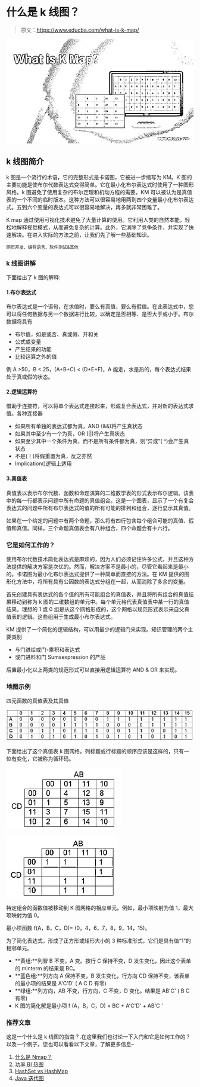 # 什么是 k 线图？

> 原文：<https://www.educba.com/what-is-k-map/>

![What is K Map?](img/ff99a324babb9603de038717637eb508.png)



## k 线图简介

k 图是一个流行的术语，它的完整形式是卡诺图，它被进一步缩写为 KM。K 图的主要功能是使布尔代数表达式变得简单。它在最小化布尔表达式时使用了一种图形风格。k 图避免了使用复杂的布尔定理和机动方程的需要。KM 可以被认为是真值表的一个不同的临时版本。这种方法可以很容易地用两到四个变量最小化布尔表达式。五到六个变量的表达式可以很容易地解决，再多就非常困难了。

K map 通过使用可视化技术避免了大量计算的使用。它利用人类的自然本能，轻松地解释视觉模式，从而避免复杂的计算。此外，它消除了竞争条件，并实现了快速解决。在进入实际的方法之前，让我们先了解一些基础知识。

<small>网页开发、编程语言、软件测试&其他</small>

### k 线图讲解

下面给出了 k 图的解释:

#### 1.布尔表达式

布尔表达式是一个语句，在求值时，要么有真值，要么有假值。在此表达式中，您可以将任何数据与另一个数据进行比较，以确定是否相等、是否大于或小于。布尔数据将具有

*   布尔值，如是或否、真或假、开和关
*   公式或变量
*   产生结果的功能
*   比较运算之外的值

例 A >50，B < 25，(A+B+C) < (D+E+F)，A 能走，水是热的，每个表达式结果处于真或假的状态。

#### 2.逻辑运算符

借助于连接符，可以将单个表达式连接起来，形成复合表达式，并对新的表达式求值。各种连接器

*   如果所有单独的表达式都为真，AND (&&)将产生真状态
*   如果其中至少有一个为真，OR (||)将产生真状态
*   如果至少其中一个条件为真，而不是所有条件都为真，则“异或”( ^)会产生真状态
*   不是(！)将假重置为真，反之亦然
*   Implication()逻辑上适用

#### 3.真值表

真值表以表示布尔代数、函数和命题演算的二维数学表的形式表示布尔逻辑。该表中的每一行都表示问题中所有命题的真值组合。这是一个图表，显示了一个有复合表达式的问题中所有布尔表达式的值的所有可能的排列和组合，逐行显示其真值。

如果在一个给定的问题中有两个命题，那么将有四行包含每个组合可能的真值、假值和真值。同样，三个命题真值表会有八种组合，四个命题会有十六行。

### 它是如何工作的？

使用布尔代数技术简化表达式是麻烦的，因为人们必须记住许多公式，并且这种方法提供的解决方案是次优的。然而，解决方案不是最小的，尽管它看起来是最小的。卡诺图为最小化布尔表达式提供了一种简单而直接的方法。在 KM 提供的图形化方法中，将所有具有公因数的表达式分组在一起，从而消除了多余的变量。

首先创建具有表达式的各个值的所有可能组合的真值表，并且将所有组合的真值结果移动到称为 k 图的二维数组的单元中。每个单元格代表真值表中某一行的真值结果。理想的 1 或 0 组是从这个网格形成的，这个网格以规范形式表示来自父真值表的逻辑。这些组用于生成最小布尔表达式。

KM 提供了一个简化的逻辑结构，可以用最少的逻辑门来实现。知识管理的两个主要类别

*   与门进给或门-乘积和表达式
*   或门进料和门 Sumsexpression 的产品

后置最小化以上两类的规范形式可以直接用逻辑运算符 AND & OR 来实现。

### 地图示例

四元函数的真值表及其真值

![What is K Map?-1.1](img/ed94e337dd611e3e980ba519c88aeeb2.png)



下面给出了这个真值表 k 图网格。列标题或行标题的顺序应该是这样的，只有一位有变化，它被称为循环码。

![ab-1.2](img/240257b8e663fc742525c5d52722e8c3.png)



![ab-1.3](img/4e86917a502a6eaa5b4dd158b1638f21.png)



特定组合的函数值被移动到 K 图网格的相应单元。例如，最小项映射为值 1，最大项映射为值 0。

最小项函数 f(A，B，C，D)= (0，4，6，7，8，9，14，15)。

为了简化表达式，形成了正方形或矩形大小的 3 种标准形式，它们是具有值“1”的相邻单元。

*   **黄组:**列智 B 不变，A 变。按行 C 保持不变，D 发生变化，因此这个表单的 minterm 的结果是 BC。
*   **蓝色组:**列方向 A 保持不变，B 发生变化，行方向 CD 保持不变，该表单的最小项的结果是 A'C'D' ( A C D 有零)
*   **绿组:**列方向，AB 不变，行方向，C 不变，D 变化。结果是 AB'C' ( B C 有零)
*   K 图的简化解是最小项 f (A，B，C，D) = BC + A'C'D' + AB'C '

### 推荐文章

这是一个什么是 k 线图的指南？.在这里我们也讨论一下入门和它是如何工作的？以及一个例子。您也可以看看以下文章，了解更多信息–

1.  [什么是 Nmap？](https://www.educba.com/what-is-nmap/)
2.  [功率 BI 热图](https://www.educba.com/power-bi-heat-map/)
3.  [HashSet vs HashMap](https://www.educba.com/hashset-vs-hashmap/)
4.  [Java 迭代图](https://www.educba.com/java-iterate-map/)





